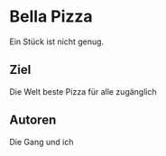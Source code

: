 # Bella Pizza 
Ein Stück ist nicht genug.



## Ziel 
Die Welt beste Pizza für alle zugänglich 
## Autoren
Die Gang und ich  
